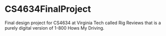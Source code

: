 # CS4634FinalProject
Final design project for CS4634 at Virginia Tech called Rig Reviews that is a purely digital version of 1-800 Hows My Driving.

